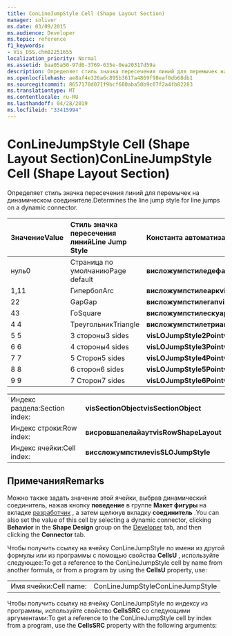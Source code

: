 ```yaml
---
title: ConLineJumpStyle Cell (Shape Layout Section)
manager: soliver
ms.date: 03/09/2015
ms.audience: Developer
ms.topic: reference
f1_keywords:
- Vis_DSS.chm82251655
localization_priority: Normal
ms.assetid: baa05a50-97d0-3769-635e-0ea20317d59a
description: Определяет стиль значка пересечения линий для перемычек на динамическом соединителе.
ms.openlocfilehash: ae8af4e326a6c895b3617a4869f98eaf0db68db1
ms.sourcegitcommit: 8657170d071f9bcf680aba50b9c07f2a4fb82283
ms.translationtype: MT
ms.contentlocale: ru-RU
ms.lasthandoff: 04/28/2019
ms.locfileid: "33415994"
---
```

# <a name="conlinejumpstyle-cell-shape-layout-section"></a><span data-ttu-id="8ed4b-103">ConLineJumpStyle Cell (Shape Layout Section)</span><span class="sxs-lookup"><span data-stu-id="8ed4b-103">ConLineJumpStyle Cell (Shape Layout Section)</span></span>

<span data-ttu-id="8ed4b-104">Определяет стиль значка пересечения линий для перемычек на динамическом соединителе.</span><span class="sxs-lookup"><span data-stu-id="8ed4b-104">Determines the line jump style for line jumps on a dynamic connector.</span></span>
  
|<span data-ttu-id="8ed4b-105">**Значение**</span><span class="sxs-lookup"><span data-stu-id="8ed4b-105">**Value**</span></span>|<span data-ttu-id="8ed4b-106">**Стиль значка пересечения линий**</span><span class="sxs-lookup"><span data-stu-id="8ed4b-106">**Line Jump Style**</span></span>|<span data-ttu-id="8ed4b-107">**Константа автоматизации**</span><span class="sxs-lookup"><span data-stu-id="8ed4b-107">**Automation constant**</span></span>|
|:-----|:-----|:-----|
|<span data-ttu-id="8ed4b-108">нуль</span><span class="sxs-lookup"><span data-stu-id="8ed4b-108">0</span></span>  <br/> |<span data-ttu-id="8ed4b-109">Страница по умолчанию</span><span class="sxs-lookup"><span data-stu-id="8ed4b-109">Page default</span></span>  <br/> |<span data-ttu-id="8ed4b-110">**висложумпстиледефаулт**</span><span class="sxs-lookup"><span data-stu-id="8ed4b-110">**visLOJumpStyleDefault**</span></span> <br/> |
|<span data-ttu-id="8ed4b-111">1,1</span><span class="sxs-lookup"><span data-stu-id="8ed4b-111">1</span></span>  <br/> |<span data-ttu-id="8ed4b-112">Гипербол</span><span class="sxs-lookup"><span data-stu-id="8ed4b-112">Arc</span></span>  <br/> |<span data-ttu-id="8ed4b-113">**висложумпстилеарк**</span><span class="sxs-lookup"><span data-stu-id="8ed4b-113">**visLOJumpStyleArc**</span></span> <br/> |
|<span data-ttu-id="8ed4b-114">2</span><span class="sxs-lookup"><span data-stu-id="8ed4b-114">2</span></span>  <br/> |<span data-ttu-id="8ed4b-115">Gap</span><span class="sxs-lookup"><span data-stu-id="8ed4b-115">Gap</span></span>  <br/> |<span data-ttu-id="8ed4b-116">**висложумпстилегап**</span><span class="sxs-lookup"><span data-stu-id="8ed4b-116">**visLOJumpStyleGap**</span></span> <br/> |
|<span data-ttu-id="8ed4b-117">4</span><span class="sxs-lookup"><span data-stu-id="8ed4b-117">3</span></span>  <br/> |<span data-ttu-id="8ed4b-118">Го</span><span class="sxs-lookup"><span data-stu-id="8ed4b-118">Square</span></span>  <br/> |<span data-ttu-id="8ed4b-119">**висложумпстилескуаре**</span><span class="sxs-lookup"><span data-stu-id="8ed4b-119">**visLOJumpStyleSquare**</span></span> <br/> |
|<span data-ttu-id="8ed4b-120">4 </span><span class="sxs-lookup"><span data-stu-id="8ed4b-120">4</span></span>  <br/> |<span data-ttu-id="8ed4b-121">Треугольник</span><span class="sxs-lookup"><span data-stu-id="8ed4b-121">Triangle</span></span>  <br/> |<span data-ttu-id="8ed4b-122">**висложумпстилетриангле**</span><span class="sxs-lookup"><span data-stu-id="8ed4b-122">**visLOJumpStyleTriangle**</span></span> <br/> |
|<span data-ttu-id="8ed4b-123">5 </span><span class="sxs-lookup"><span data-stu-id="8ed4b-123">5</span></span>  <br/> |<span data-ttu-id="8ed4b-124">3 стороны</span><span class="sxs-lookup"><span data-stu-id="8ed4b-124">3 sides</span></span>  <br/> |<span data-ttu-id="8ed4b-125">**visLOJumpStyle2Point**</span><span class="sxs-lookup"><span data-stu-id="8ed4b-125">**visLOJumpStyle2Point**</span></span> <br/> |
|<span data-ttu-id="8ed4b-126">6 </span><span class="sxs-lookup"><span data-stu-id="8ed4b-126">6</span></span>  <br/> |<span data-ttu-id="8ed4b-127">4 стороны</span><span class="sxs-lookup"><span data-stu-id="8ed4b-127">4 sides</span></span>  <br/> |<span data-ttu-id="8ed4b-128">**visLOJumpStyle3Point**</span><span class="sxs-lookup"><span data-stu-id="8ed4b-128">**visLOJumpStyle3Point**</span></span> <br/> |
|<span data-ttu-id="8ed4b-129">7 </span><span class="sxs-lookup"><span data-stu-id="8ed4b-129">7</span></span>  <br/> |<span data-ttu-id="8ed4b-130">5 Сторон</span><span class="sxs-lookup"><span data-stu-id="8ed4b-130">5 sides</span></span>  <br/> |<span data-ttu-id="8ed4b-131">**visLOJumpStyle4Point**</span><span class="sxs-lookup"><span data-stu-id="8ed4b-131">**visLOJumpStyle4Point**</span></span> <br/> |
|<span data-ttu-id="8ed4b-132">8 </span><span class="sxs-lookup"><span data-stu-id="8ed4b-132">8</span></span>  <br/> |<span data-ttu-id="8ed4b-133">6 сторон</span><span class="sxs-lookup"><span data-stu-id="8ed4b-133">6 sides</span></span>  <br/> |<span data-ttu-id="8ed4b-134">**visLOJumpStyle5Point**</span><span class="sxs-lookup"><span data-stu-id="8ed4b-134">**visLOJumpStyle5Point**</span></span> <br/> |
|<span data-ttu-id="8ed4b-135">9 </span><span class="sxs-lookup"><span data-stu-id="8ed4b-135">9</span></span>  <br/> |<span data-ttu-id="8ed4b-136">7 Сторон</span><span class="sxs-lookup"><span data-stu-id="8ed4b-136">7 sides</span></span>  <br/> |<span data-ttu-id="8ed4b-137">**visLOJumpStyle6Point**</span><span class="sxs-lookup"><span data-stu-id="8ed4b-137">**visLOJumpStyle6Point**</span></span> <br/> |
   
|||
|:-----|:-----|
|<span data-ttu-id="8ed4b-138">Индекс раздела:</span><span class="sxs-lookup"><span data-stu-id="8ed4b-138">Section index:</span></span>  <br/> |<span data-ttu-id="8ed4b-139">**visSectionObject**</span><span class="sxs-lookup"><span data-stu-id="8ed4b-139">**visSectionObject**</span></span> <br/> |
|<span data-ttu-id="8ed4b-140">Индекс строки:</span><span class="sxs-lookup"><span data-stu-id="8ed4b-140">Row index:</span></span>  <br/> |<span data-ttu-id="8ed4b-141">**висровшапелайаут**</span><span class="sxs-lookup"><span data-stu-id="8ed4b-141">**visRowShapeLayout**</span></span> <br/> |
|<span data-ttu-id="8ed4b-142">Индекс ячейки:</span><span class="sxs-lookup"><span data-stu-id="8ed4b-142">Cell index:</span></span>  <br/> |<span data-ttu-id="8ed4b-143">**виссложумпстиле**</span><span class="sxs-lookup"><span data-stu-id="8ed4b-143">**visSLOJumpStyle**</span></span> <br/> |
   
## <a name="remarks"></a><span data-ttu-id="8ed4b-144">Примечания</span><span class="sxs-lookup"><span data-stu-id="8ed4b-144">Remarks</span></span>

<span data-ttu-id="8ed4b-145">Можно также задать значение этой ячейки, выбрав динамический соединитель, нажав кнопку **поведение** в группе **Макет фигуры** на вкладке [разработчик](run-in-developer-mode-display-the-developer-tab.md) , а затем щелкнув вкладку **соединитель** .</span><span class="sxs-lookup"><span data-stu-id="8ed4b-145">You can also set the value of this cell by selecting a dynamic connector, clicking **Behavior** in the **Shape Design** group on the [Developer](run-in-developer-mode-display-the-developer-tab.md) tab, and then clicking the **Connector** tab.</span></span> 
  
<span data-ttu-id="8ed4b-146">Чтобы получить ссылку на ячейку ConLineJumpStyle по имени из другой формулы или из программы с помощью свойства **CellsU** , используйте следующее:</span><span class="sxs-lookup"><span data-stu-id="8ed4b-146">To get a reference to the ConLineJumpStyle cell by name from another formula, or from a program by using the **CellsU** property, use:</span></span> 
  
|||
|:-----|:-----|
|<span data-ttu-id="8ed4b-147">Имя ячейки:</span><span class="sxs-lookup"><span data-stu-id="8ed4b-147">Cell name:</span></span>  <br/> |<span data-ttu-id="8ed4b-148">ConLineJumpStyle</span><span class="sxs-lookup"><span data-stu-id="8ed4b-148">ConLineJumpStyle</span></span>  <br/> |
   
<span data-ttu-id="8ed4b-149">Чтобы получить ссылку на ячейку ConLineJumpStyle по индексу из программы, используйте свойство **CellsSRC** со следующими аргументами:</span><span class="sxs-lookup"><span data-stu-id="8ed4b-149">To get a reference to the ConLineJumpStyle cell by index from a program, use the **CellsSRC** property with the following arguments:</span></span> 
  

